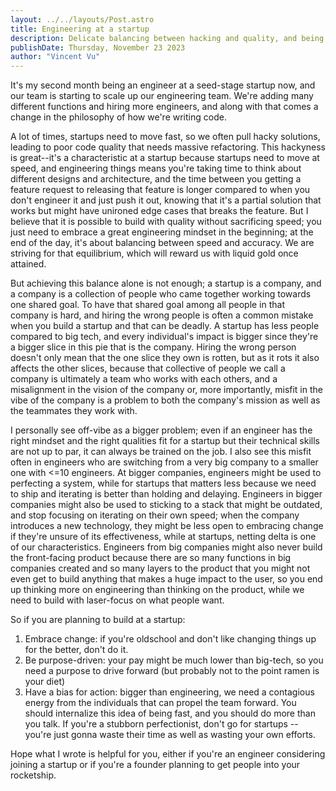 ```yaml
---
layout: ../../layouts/Post.astro
title: Engineering at a startup
description: Delicate balancing between hacking and quality, and being a startup-fit
publishDate: Thursday, November 23 2023
author: "Vincent Vu"
---
```


It's my second month being an engineer at a seed-stage startup now, and our team is starting to scale up our engineering team. We're adding many different functions and hiring more engineers, and along with that comes a change in the philosophy of how we're writing code.

A lot of times, startups need to move fast, so we often pull hacky solutions, leading to poor code quality that needs massive refactoring. This hackyness is great--it's a characteristic at a startup because startups need to move at speed, and engineering things means you're taking time to think about different designs and architecture, and the time between you getting a feature request to releasing that feature is longer compared to when you don't engineer it and just push it out, knowing that it's a partial solution that works but might have unironed edge cases that breaks the feature. But I believe that it is possible to build with quality without sacrificing speed; you just need to embrace a great engineering mindset in the beginning; at the end of the day, it's about balancing between speed and accuracy. We are striving for that equilibrium, which will reward us with liquid gold once attained.

But achieving this balance alone is not enough; a startup is a company, and a company is a collection of people who came together working towards one shared goal. To have that shared goal among all people in that company is hard, and hiring the wrong people is often a common mistake when you build a startup and that can be deadly. A startup has less people compared to big tech, and every individual's impact is bigger since they're a bigger slice in this pie that is the company. Hiring the wrong person doesn't only mean that the one slice they own is rotten, but as it rots it also affects the other slices, because that collective of people we call a company is ultimately a team who works with each others, and a misalignment in the vision of the company or, more importantly, misfit in the vibe of the company is a problem to both the company's mission as well as the teammates they work with.

I personally see off-vibe as a bigger problem; even if an engineer has the right mindset and the right qualities fit for a startup but their technical skills are not up to par, it can always be trained on the job. I also see this misfit often in engineers who are switching from a very big company to a smaller one with <=10 engineers. At bigger companies, engineers might be used to perfecting a system, while for startups that matters less because we need to ship and iterating is better than holding and delaying. Engineers in bigger companies might also be used to sticking to a stack that might be outdated, and stop focusing on iterating on their own speed; when the company introduces a new technology, they might be less open to embracing change if they're unsure of its effectiveness, while at startups, netting delta is one of our characteristics. Engineers from big companies might also never build the front-facing product because there are so many functions in big companies created and so many layers to the product that you might not even get to build anything that makes a huge impact to the user, so you end up thinking more on engineering than thinking on the product, while we need to build with laser-focus on what people want.

So if you are planning to build at a startup:

1. Embrace change: if you're oldschool and don't like changing things up for the better, don't do it.
2. Be purpose-driven: your pay might be much lower than big-tech, so you need a purpose to drive forward (but probably not to the point ramen is your diet)
3. Have a bias for action: bigger than engineering, we need a contagious energy from the individuals that can propel the team forward. You should internalize this idea of being fast, and you should do more than you talk. If you're a stubborn perfectionist, don't go for startups -- you're just gonna waste their time as well as wasting your own efforts.

Hope what I wrote is helpful for you, either if you're an engineer considering joining a startup or if you're a founder planning to get people into your rocketship.
